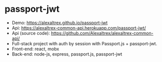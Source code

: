 # passport-jwt
* Demo: https://alexaltrex.github.io/passport-jwt
* Api: https://alexaltrex-common-api.herokuapp.com/passport-jwt/
* Api (source code): https://github.com/Alexaltrex/alexaltrex-common-api/
* Full-stack project with auth by session with Passport.js + passport-jwt.
* Front-end: react, mobx
* Back-end: node-js, express, passport.js, passport-jwt
